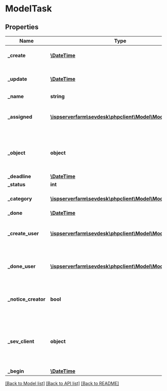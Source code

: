 # ModelTask

## Properties
Name | Type | Description | Notes
------------ | ------------- | ------------- | -------------
**_create** | [**\DateTime**](\DateTime.md) | the date the task was created | [optional] 
**_update** | [**\DateTime**](\DateTime.md) | date the task was last updated | [optional] 
**_name** | **string** |  | [optional] 
**_assigned** | [**\ispserverfarm\sevdesk\phpclient\Model\ModelSevUser**](ModelSevUser.md) | the sevDesk user who is assigned to the task | [optional] 
**_object** | **object** | can be a contact, invoice, etc to which the task refers to | [optional] 
**_deadline** | [**\DateTime**](\DateTime.md) |  | [optional] 
**_status** | **int** |  | [optional] 
**_category** | [**\ispserverfarm\sevdesk\phpclient\Model\ModelCategory**](ModelCategory.md) | category of the created task | [optional] 
**_done** | [**\DateTime**](\DateTime.md) |  | [optional] 
**_create_user** | [**\ispserverfarm\sevdesk\phpclient\Model\ModelSevUser**](ModelSevUser.md) | the SevUser who created the task | [optional] 
**_done_user** | [**\ispserverfarm\sevdesk\phpclient\Model\ModelSevUser**](ModelSevUser.md) | the SevUser who completed the task | [optional] 
**_notice_creator** | **bool** | notice the creator when the task is finished | [optional] 
**_sev_client** | **object** | sevClient is the unique id every customer has and is used in nearly all operations | [optional] 
**_begin** | [**\DateTime**](\DateTime.md) |  | [optional] 

[[Back to Model list]](../README.md#documentation-for-models) [[Back to API list]](../README.md#documentation-for-api-endpoints) [[Back to README]](../README.md)


